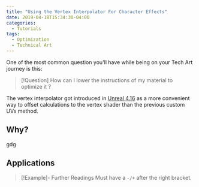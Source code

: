 ```yaml
---
title: "Using the Vertex Interpolator For Character Effects"
date: 2019-04-18T15:34:30-04:00
categories:
  - Tutorials
tags:
  - Optimization
  - Technical Art
---
```

One of the most common question you'll have while being on your Tech Art journey is this:




>[!Question]
How can I lower the instructions of my material to optimize it ?

The vertex interpolator got introduced in [Unreal 4.16] as a more convenient way to offset calculations to the vertex shader than the previous custom UVs method.


## Why?
gdg
## Applications




>[!Example]- Further Readings
>Must have a `-/+` after the right bracket.

[Unreal 4.16]: https://www.unrealengine.com/en-US/blog/unreal-engine-4-16-released


